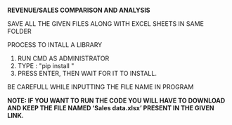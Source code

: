 **REVENUE/SALES COMPARISON AND ANALYSIS**



SAVE ALL THE GIVEN FILES ALONG WITH EXCEL SHEETS IN SAME FOLDER

PROCESS TO INTALL A LIBRARY
1. RUN CMD AS ADMINISTRATOR
2. TYPE : "pip install <name of library>"
3. PRESS ENTER, THEN WAIT FOR IT TO INSTALL.

BE CAREFULL WHILE INPUTTING THE FILE NAME IN PROGRAM

  **NOTE: IF YOU WANT TO RUN THE CODE YOU WILL HAVE TO
DOWNLOAD AND KEEP THE FILE NAMED ‘Sales data.xlsx’
PRESENT IN THE GIVEN LINK.**
